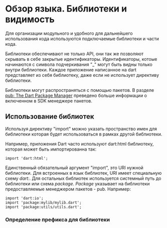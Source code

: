 # Обзор языка. Библиотеки и видимость
Для организации модульного и удобного для дальнейшего использования кода используются подключаемые библиотеки и части кода.

Библиотеки обеспечивают не только API, они так же позволяют скрывать в себе закрытые идентификаторы. Идентификаторы, котоые начинаются с символа подчеркивания "_" могут быть видны только внутри библиотеки. Каждое приложение написанное на dart представляет из себя библиотеку, даже если не использует директиву библиотеки.

Библиотеки могут распространяться с помощью пакетов. В разделе [pub: The Dart Package Manager](https://www.dartlang.org/docs/dart-up-and-running/contents/ch04-tools-pub.html) преведено больше информации о включенном в SDK менеджере пакетов.

## Использование библиотек
Используя директиву "import" можно указать пространство имен для библиотеки которая будет использоваться в рамках другой библиотеки.

Например, приложения Dart часто используют dart:html библиотеку, которая может быть импортированна так:

```
import 'dart:html';
```
Единственный обязательный аргумент "import", это URI нужной библиотеки. Для встроенных в язык библиотек, URI имеет специальную схему *dart:*. Для остальных библиотек используется системный путь до библиотеки или схема *package*. *Package* указывает на библиотеки предоставляемые менеджером пакетов - pub. Например:

```
import 'dart:io';
import 'package:mylib/mylib.dart';
import 'package:utils/utils.dart';
```

### Определение префикса для библиотеки

